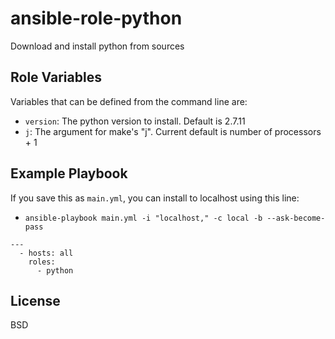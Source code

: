 ansible-role-python
===================

Download and install python from sources

Role Variables
--------------

Variables that can be defined from the command line are:
  - `version`: The python version to install. Default is 2.7.11
  - `j`: The argument for make's "j". Current default is number of processors + 1

Example Playbook
----------------

If you save this as `main.yml`, you can install to localhost using this line:
 - `ansible-playbook main.yml -i "localhost," -c local -b --ask-become-pass`

```
---
  - hosts: all
    roles:
      - python
```


License
-------

BSD
